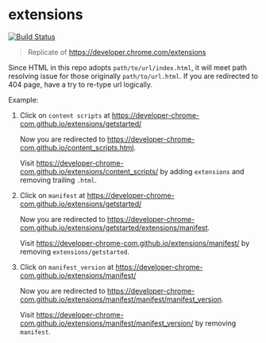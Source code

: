 # extensions

[![Build Status](https://travis-ci.org/developer-chrome-com/extensions.svg?branch=master)](https://travis-ci.org/developer-chrome-com/extensions)

> Replicate of https://developer.chrome.com/extensions

Since HTML in this repo adopts `path/to/url/index.html`, it will meet path resolving issue for those originally `path/to/url.html`. If you are redirected to 404 page, have a try to re-type url logically.

Example:

1. Click on `content scripts` at https://developer-chrome-com.github.io/extensions/getstarted/

    Now you are redirected to https://developer-chrome-com.github.io/content_scripts.html.

    Visit https://developer-chrome-com.github.io/extensions/content_scripts/ by adding `extensions` and removing trailing `.html`.

1. Click on `manifest` at https://developer-chrome-com.github.io/extensions/getstarted/

    Now you are redirected to https://developer-chrome-com.github.io/extensions/getstarted/extensions/manifest.
    
    Visit https://developer-chrome-com.github.io/extensions/manifest/ by removing `extensions/getstarted`.

1. Click on `manifest_version` at https://developer-chrome-com.github.io/extensions/manifest/

    Now you are redirected to https://developer-chrome-com.github.io/extensions/manifest/manifest/manifest_version.
    
    Visit https://developer-chrome-com.github.io/extensions/manifest/manifest_version/ by removing `manifest`.
